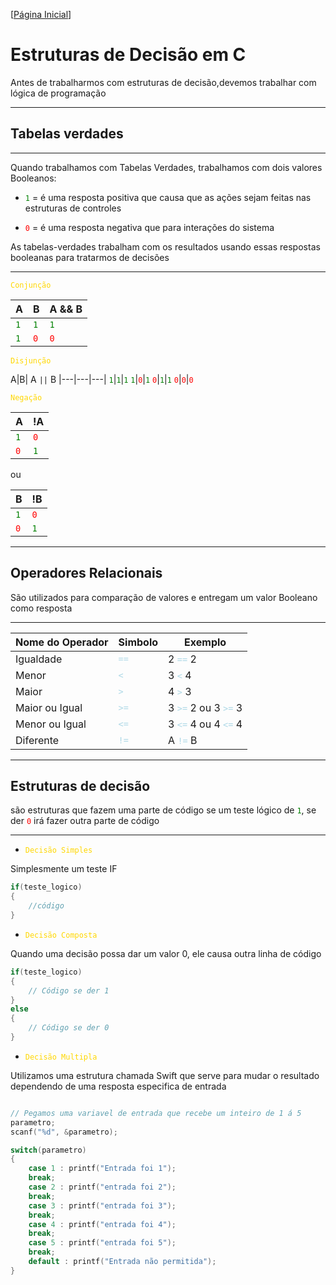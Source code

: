[[Página Inicial](../prog_c/home.md)]


# Estruturas de Decisão em C


Antes de trabalharmos com estruturas de decisão,devemos trabalhar com lógica de programação

---

## Tabelas verdades

---

Quando trabalhamos com Tabelas Verdades, trabalhamos com dois valores Booleanos:

* <code style="color : green">1</code> = é uma resposta positiva que causa que as ações sejam feitas nas estruturas de controles

* <code style="color : red">0</code> = é uma resposta negativa que para interações do sistema

As tabelas-verdades trabalham com os resultados usando essas respostas booleanas para tratarmos de decisões

---

<code style="color : gold">Conjunção</code>

A|B| A && B
|---|---|---|
<code style="color : green">1</code>|<code style="color : green">1</code>|<code style="color : green">1</code>
<code style="color : green">1</code>|<code style="color : red">0</code>|<code style="color : red">0</code>


<code style="color : gold">Disjunção</code>

A|B| A `||` B
|---|---|---|
<code style="color : green">1</code>|<code style="color : green">1</code>|<code style="color : green">1</code>
<code style="color : green">1</code>|<code style="color : red">0</code>|<code style="color : green">1</code>
<code style="color : red">0</code>|<code style="color : green">1</code>|<code style="color : green">1</code>
<code style="color : red">0</code>|<code style="color : red">0</code>|<code style="color : red">0</code>

<code style="color : gold">Negação</code>

A| !A
|---|---|
<code style="color : green">1</code>|<code style="color : red">0</code>
<code style="color : red">0</code>|<code style="color : green">1</code>

ou

B| !B
|---|---|
<code style="color : green">1</code>|<code style="color : red">0</code>
<code style="color : red">0</code>|<code style="color : green">1</code>

---

## Operadores Relacionais

São utilizados para comparação de valores e entregam um valor Booleano como resposta

---

Nome do Operador|Simbolo|Exemplo
|---|---|---|
Igualdade|<code style="color : lightblue">==</code>| 2 <code style="color : lightblue">==</code> 2
Menor|<code style="color : lightblue"><</code>| 3 <code style="color : lightblue"><</code> 4
Maior|<code style="color : lightblue">></code>| 4 <code style="color : lightblue">></code> 3
Maior ou Igual|<code style="color : lightblue">>=</code>| 3 <code style="color : lightblue">>=</code> 2 ou 3 <code style="color : lightblue">>=</code> 3
Menor ou Igual|<code style="color : lightblue"><=</code>| 3 <code style="color : lightblue"><=</code> 4 ou 4 <code style="color : lightblue"><=</code> 4
Diferente|<code style="color : lightblue">!=</code>| A <code style="color : lightblue">!=</code> B

---

## Estruturas de decisão

são estruturas que fazem uma parte de código se um teste lógico de <code style="color : green">1</code>, se der <code style="color : red">0</code> irá fazer outra parte de código

---

* <code style="color : gold">Decisão Simples</code>

Simplesmente um teste IF

```c
if(teste_logico)
{
    //código
}
```


* <code style="color : gold">Decisão Composta</code>

Quando uma decisão possa dar um valor 0, ele causa outra linha de código

```c
if(teste_logico)
{
    // Código se der 1
}
else
{
    // Código se der 0
}
```

* <code style="color : gold">Decisão Multipla</code>

Utilizamos uma estrutura chamada Swift que serve para mudar o resultado dependendo de uma resposta especifica de entrada

```c

// Pegamos uma variavel de entrada que recebe um inteiro de 1 á 5
parametro;
scanf("%d", &parametro);

switch(parametro)
{
    case 1 : printf("Entrada foi 1");
    break;
    case 2 : printf("entrada foi 2");
    break;
    case 3 : printf("entrada foi 3");
    break;
    case 4 : printf("entrada foi 4");
    break;
    case 5 : printf("entrada foi 5");
    break;
    default : printf("Entrada não permitida");    
}
```

